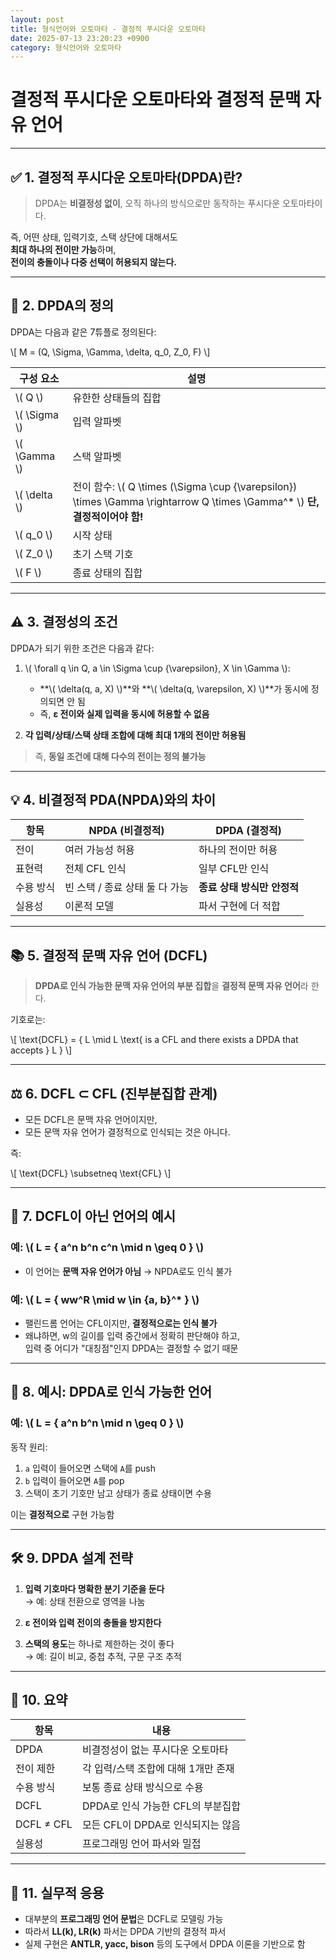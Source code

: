 ```yaml
---
layout: post
title: 형식언어와 오토마타 - 결정적 푸시다운 오토마타
date: 2025-07-13 23:20:23 +0900
category: 형식언어와 오토마타
---
```

# 결정적 푸시다운 오토마타와 결정적 문맥 자유 언어

---

## ✅ 1. 결정적 푸시다운 오토마타(DPDA)란?

> DPDA는 **비결정성 없이**, 오직 하나의 방식으로만 동작하는 푸시다운 오토마타이다.

즉, 어떤 상태, 입력기호, 스택 상단에 대해서도  
**최대 하나의 전이만 가능**하며,  
**전이의 충돌이나 다중 선택이 허용되지 않는다.**

---

## 📘 2. DPDA의 정의

DPDA는 다음과 같은 7튜플로 정의된다:

\\[
M = (Q, \Sigma, \Gamma, \delta, q_0, Z_0, F)
\\]

| 구성 요소 | 설명 |
|-----------|------|
| \\( Q \\) | 유한한 상태들의 집합 |
| \\( \Sigma \\) | 입력 알파벳 |
| \\( \Gamma \\) | 스택 알파벳 |
| \\( \delta \\) | 전이 함수: \\( Q \times (\Sigma \cup \{\varepsilon\}) \times \Gamma \rightarrow Q \times \Gamma^* \\) **단, 결정적이어야 함!** |
| \\( q_0 \\) | 시작 상태 |
| \\( Z_0 \\) | 초기 스택 기호 |
| \\( F \\) | 종료 상태의 집합 |

---

## ⚠️ 3. 결정성의 조건

DPDA가 되기 위한 조건은 다음과 같다:

1. \\( \forall q \in Q, a \in \Sigma \cup \{\varepsilon\}, X \in \Gamma \\):
   - **\\( \delta(q, a, X) \\)**와 **\\( \delta(q, \varepsilon, X) \\)**가 동시에 정의되면 안 됨
   - 즉, **ε 전이와 실제 입력을 동시에 허용할 수 없음**

2. **각 입력/상태/스택 상태 조합에 대해 최대 1개의 전이만 허용됨**

> 즉, **동일 조건에 대해 다수의 전이는 정의 불가능**

---

## 💡 4. 비결정적 PDA(NPDA)와의 차이

| 항목 | NPDA (비결정적) | DPDA (결정적) |
|------|------------------|----------------|
| 전이 | 여러 가능성 허용 | 하나의 전이만 허용 |
| 표현력 | 전체 CFL 인식 | 일부 CFL만 인식 |
| 수용 방식 | 빈 스택 / 종료 상태 둘 다 가능 | **종료 상태 방식만 안정적** |
| 실용성 | 이론적 모델 | 파서 구현에 더 적합 |

---

## 📚 5. 결정적 문맥 자유 언어 (DCFL)

> **DPDA로 인식 가능한 문맥 자유 언어의 부분 집합**을 **결정적 문맥 자유 언어**라 한다.

기호로는:

\\[
\text{DCFL} = \{ L \mid L \text{ is a CFL and there exists a DPDA that accepts } L \}
\\]

---

## ⚖️ 6. DCFL ⊂ CFL (진부분집합 관계)

- 모든 DCFL은 문맥 자유 언어이지만,  
- 모든 문맥 자유 언어가 결정적으로 인식되는 것은 아니다.

즉:

\\[
\text{DCFL} \subsetneq \text{CFL}
\\]

---

## 🚫 7. DCFL이 아닌 언어의 예시

### 예: \\( L = \{ a^n b^n c^n \mid n \geq 0 \} \\)

- 이 언어는 **문맥 자유 언어가 아님** → NPDA로도 인식 불가

### 예: \\( L = \{ ww^R \mid w \in \{a, b\}^* \} \\)

- 팰린드롬 언어는 CFL이지만, **결정적으로는 인식 불가**
- 왜냐하면, w의 길이를 입력 중간에서 정확히 판단해야 하고,  
  입력 중 어디가 "대칭점"인지 DPDA는 결정할 수 없기 때문

---

## 🧠 8. 예시: DPDA로 인식 가능한 언어

### 예: \\( L = \{ a^n b^n \mid n \geq 0 \} \\)

동작 원리:

1. `a` 입력이 들어오면 스택에 `A`를 push
2. `b` 입력이 들어오면 `A`를 pop
3. 스택이 초기 기호만 남고 상태가 종료 상태이면 수용

이는 **결정적으로** 구현 가능함

---

## 🛠️ 9. DPDA 설계 전략

1. **입력 기호마다 명확한 분기 기준을 둔다**  
   → 예: 상태 전환으로 영역을 나눔

2. **ε 전이와 입력 전이의 충돌을 방지한다**

3. **스택의 용도**는 하나로 제한하는 것이 좋다  
   → 예: 길이 비교, 중첩 추적, 구문 구조 추적

---

## 🧾 10. 요약

| 항목 | 내용 |
|------|------|
| DPDA | 비결정성이 없는 푸시다운 오토마타 |
| 전이 제한 | 각 입력/스택 조합에 대해 1개만 존재 |
| 수용 방식 | 보통 종료 상태 방식으로 수용 |
| DCFL | DPDA로 인식 가능한 CFL의 부분집합 |
| DCFL ≠ CFL | 모든 CFL이 DPDA로 인식되지는 않음 |
| 실용성 | 프로그래밍 언어 파서와 밀접 |

---

## 🧪 11. 실무적 응용

- 대부분의 **프로그래밍 언어 문법**은 DCFL로 모델링 가능
- 따라서 **LL(k), LR(k)** 파서는 DPDA 기반의 결정적 파서
- 실제 구현은 **ANTLR, yacc, bison** 등의 도구에서 DPDA 이론을 기반으로 함